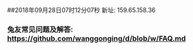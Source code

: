 ##2018年09月28日07时12分07秒 新址: 159.65.158.36
### 兔友常见问题及解答: https://github.com/wanggonging/d/blob/w/FAQ.md
